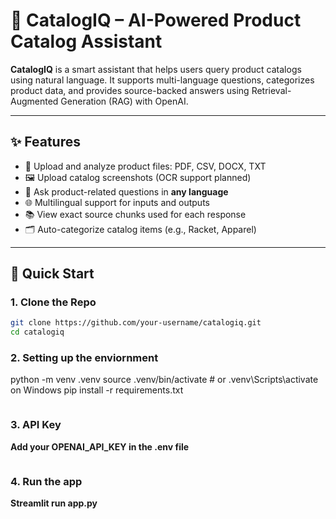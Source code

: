 # 🧠 CatalogIQ – AI-Powered Product Catalog Assistant

**CatalogIQ** is a smart assistant that helps users query product catalogs using natural language. It supports multi-language questions, categorizes product data, and provides source-backed answers using Retrieval-Augmented Generation (RAG) with OpenAI.

---

## ✨ Features

- 📄 Upload and analyze product files: PDF, CSV, DOCX, TXT  
- 🖼 Upload catalog screenshots (OCR support planned)  
- 💬 Ask product-related questions in **any language**  
- 🌐 Multilingual support for inputs and outputs  
- 📚 View exact source chunks used for each response  
- 🗂 Auto-categorize catalog items (e.g., Racket, Apparel)

---

## 🚀 Quick Start

### 1. Clone the Repo
```bash
git clone https://github.com/your-username/catalogiq.git
cd catalogiq
```

### 2. Setting up the enviornment
python -m venv .venv
source .venv/bin/activate  # or .venv\Scripts\activate on Windows
pip install -r requirements.txt
```

```
### 3. API Key
**Add your OPENAI_API_KEY in the .env file**
```

```
### 4. Run the app
**Streamlit run app.py**
```